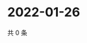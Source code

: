 # 2022-01-26

共 0 条

<!-- BEGIN WEIBO -->
<!-- 最后更新时间 Wed Jan 26 2022 05:12:24 GMT+0800 (China Standard Time) -->

<!-- END WEIBO -->
